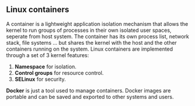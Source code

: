 ## Linux containers
A container is a lightweight application isolation mechanism that allows the kernel to run groups of processes in their own isolated user spaces, seperate from host system. The container has its own process list, network stack, file systems ... but shares the kernel with the host and the other containers running on the system. Linux containers are implemented through a set of 3 kernel features: <br />

1. **Namespace** for isolation.<br />
2. **Control groups** for resource control.<br />
3. **SELinux** for security.

**Docker** is just a tool used to manage containers. Docker images are portable and can be saved and exported to other systems and users.
